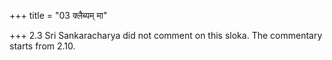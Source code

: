 +++
title = "03 क्लैब्यम् मा"

+++
2.3 Sri Sankaracharya did not comment on this sloka. The commentary
starts from 2.10.
